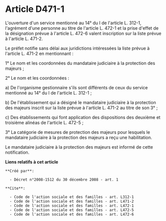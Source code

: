 # Article D471-1

L'ouverture d'un service mentionné au 14° du I de l'article L. 312-1, l'agrément d'une personne au titre de l'article L.
472-1 et la prise d'effet de la désignation prévue à l'article L. 472-6 valent inscription sur la liste prévue à l'article L.
471-2. 

Le préfet notifie sans délai aux juridictions intéressées la liste prévue à l'article L. 471-2 en mentionnant : 

1° Le nom et les coordonnées du mandataire judiciaire à la protection des majeurs ; 

2° Le nom et les coordonnées : 

a) De l'organisme gestionnaire s'ils sont différents de ceux du service mentionné au 14° du I de l'article L. 312-1 ; 

b) De l'établissement qui a désigné le mandataire judiciaire à la protection des majeurs inscrit sur la liste prévue à
l'article L. 471-2 au titre de son 3° ; 

c) Des établissements qui font application des dispositions des deuxième et troisième alinéas de l'article L. 472-5 ; 

3° La catégorie de mesures de protection des majeurs pour lesquels le mandataire judiciaire à la protection des majeurs a
reçu une habilitation. 

Le mandataire judiciaire à la protection des majeurs est informé de cette notification.

**Liens relatifs à cet article**

	**Créé par**:

	  - Décret n°2008-1512 du 30 décembre 2008 - art. 1

	**Cite**:

	  - Code de l'action sociale et des familles - art. L312-1
	  - Code de l'action sociale et des familles - art. L471-2
	  - Code de l'action sociale et des familles - art. L472-1
	  - Code de l'action sociale et des familles - art. L472-5
	  - Code de l'action sociale et des familles - art. L472-6
